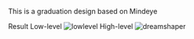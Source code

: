 
This is a graduation design based on Mindeye

Result
Low-level
![lowlevel](https://github.com/user-attachments/assets/2ae2b0e6-46f0-44b0-9846-bb1f008c19da) 
High-level
![dreamshaper](https://github.com/user-attachments/assets/81d6f367-d1b2-4385-a763-f5696a84b1a0)

